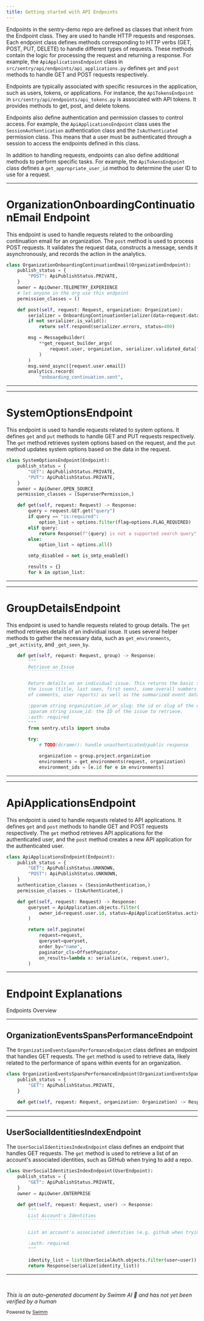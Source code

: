 ```yaml
---
title: Getting started with API Endpoints
---
```

Endpoints in the sentry-demo repo are defined as classes that inherit from the Endpoint class. They are used to handle HTTP requests and responses. Each endpoint class defines methods corresponding to HTTP verbs (GET, POST, PUT, DELETE) to handle different types of requests. These methods contain the logic for processing the request and returning a response. For example, the `ApiApplicationsEndpoint` class in `src/sentry/api/endpoints/api_applications.py` defines `get` and `post` methods to handle GET and POST requests respectively.

Endpoints are typically associated with specific resources in the application, such as users, tokens, or applications. For instance, the `ApiTokensEndpoint` in `src/sentry/api/endpoints/api_tokens.py` is associated with API tokens. It provides methods to get, post, and delete tokens.

Endpoints also define authentication and permission classes to control access. For example, the `ApiApplicationsEndpoint` class uses the `SessionAuthentication` authentication class and the `IsAuthenticated` permission class. This means that a user must be authenticated through a session to access the endpoints defined in this class.

In addition to handling requests, endpoints can also define additional methods to perform specific tasks. For example, the `ApiTokensEndpoint` class defines a `get_appropriate_user_id` method to determine the user ID to use for a request.

<SwmSnippet path="/src/sentry/api/endpoints/organization_onboarding_continuation_email.py" line="43">

---

# OrganizationOnboardingContinuationEmail Endpoint

This endpoint is used to handle requests related to the onboarding continuation email for an organization. The `post` method is used to process POST requests. It validates the request data, constructs a message, sends it asynchronously, and records the action in the analytics.

```python
class OrganizationOnboardingContinuationEmail(OrganizationEndpoint):
    publish_status = {
        "POST": ApiPublishStatus.PRIVATE,
    }
    owner = ApiOwner.TELEMETRY_EXPERIENCE
    # let anyone in the org use this endpoint
    permission_classes = ()

    def post(self, request: Request, organization: Organization):
        serializer = OnboardingContinuationSerializer(data=request.data)
        if not serializer.is_valid():
            return self.respond(serializer.errors, status=400)

        msg = MessageBuilder(
            **get_request_builder_args(
                request.user, organization, serializer.validated_data["platforms"]
            )
        )
        msg.send_async([request.user.email])
        analytics.record(
            "onboarding_continuation.sent",
```

---

</SwmSnippet>

<SwmSnippet path="/src/sentry/api/endpoints/system_options.py" line="26">

---

# SystemOptionsEndpoint

This endpoint is used to handle requests related to system options. It defines `get` and `put` methods to handle GET and PUT requests respectively. The `get` method retrieves system options based on the request, and the `put` method updates system options based on the data in the request.

```python
class SystemOptionsEndpoint(Endpoint):
    publish_status = {
        "GET": ApiPublishStatus.PRIVATE,
        "PUT": ApiPublishStatus.PRIVATE,
    }
    owner = ApiOwner.OPEN_SOURCE
    permission_classes = (SuperuserPermission,)

    def get(self, request: Request) -> Response:
        query = request.GET.get("query")
        if query == "is:required":
            option_list = options.filter(flag=options.FLAG_REQUIRED)
        elif query:
            return Response(f"{query} is not a supported search query", status=400)
        else:
            option_list = options.all()

        smtp_disabled = not is_smtp_enabled()

        results = {}
        for k in option_list:
```

---

</SwmSnippet>

<SwmSnippet path="/src/sentry/api/endpoints/group_details.py" line="130">

---

# GroupDetailsEndpoint

This endpoint is used to handle requests related to group details. The `get` method retrieves details of an individual issue. It uses several helper methods to gather the necessary data, such as `get_environments`, `_get_activity`, and `_get_seen_by`.

``````````````````python
    def get(self, request: Request, group) -> Response:
        """
        Retrieve an Issue
        `````````````````

        Return details on an individual issue. This returns the basic stats for
        the issue (title, last seen, first seen), some overall numbers (number
        of comments, user reports) as well as the summarized event data.

        :pparam string organization_id_or_slug: the id or slug of the organization.
        :pparam string issue_id: the ID of the issue to retrieve.
        :auth: required
        """
        from sentry.utils import snuba

        try:
            # TODO(dcramer): handle unauthenticated/public response

            organization = group.project.organization
            environments = get_environments(request, organization)
            environment_ids = [e.id for e in environments]
``````````````````

---

</SwmSnippet>

<SwmSnippet path="/src/sentry/api/endpoints/api_applications.py" line="14">

---

# ApiApplicationsEndpoint

This endpoint is used to handle requests related to API applications. It defines `get` and `post` methods to handle GET and POST requests respectively. The `get` method retrieves API applications for the authenticated user, and the `post` method creates a new API application for the authenticated user.

```python
class ApiApplicationsEndpoint(Endpoint):
    publish_status = {
        "GET": ApiPublishStatus.UNKNOWN,
        "POST": ApiPublishStatus.UNKNOWN,
    }
    authentication_classes = (SessionAuthentication,)
    permission_classes = (IsAuthenticated,)

    def get(self, request: Request) -> Response:
        queryset = ApiApplication.objects.filter(
            owner_id=request.user.id, status=ApiApplicationStatus.active
        )

        return self.paginate(
            request=request,
            queryset=queryset,
            order_by="name",
            paginator_cls=OffsetPaginator,
            on_results=lambda x: serialize(x, request.user),
        )

```

---

</SwmSnippet>

# Endpoint Explanations

Endpoints Overview

<SwmSnippet path="/src/sentry/api/endpoints/organization_events_spans_performance.py" line="153">

---

## OrganizationEventsSpansPerformanceEndpoint

The `OrganizationEventsSpansPerformanceEndpoint` class defines an endpoint that handles GET requests. The `get` method is used to retrieve data, likely related to the performance of spans within events for an organization.

```python
class OrganizationEventsSpansPerformanceEndpoint(OrganizationEventsSpansEndpointBase):
    publish_status = {
        "GET": ApiPublishStatus.PRIVATE,
    }

    def get(self, request: Request, organization: Organization) -> Response:
```

---

</SwmSnippet>

<SwmSnippet path="/src/sentry/api/endpoints/user_social_identities_index.py" line="13">

---

## UserSocialIdentitiesIndexEndpoint

The `UserSocialIdentitiesIndexEndpoint` class defines an endpoint that handles GET requests. The `get` method is used to retrieve a list of an account's associated identities, such as GitHub when trying to add a repo.

``````````````````````````python
class UserSocialIdentitiesIndexEndpoint(UserEndpoint):
    publish_status = {
        "GET": ApiPublishStatus.PRIVATE,
    }
    owner = ApiOwner.ENTERPRISE

    def get(self, request: Request, user) -> Response:
        """
        List Account's Identities
        `````````````````````````

        List an account's associated identities (e.g. github when trying to add a repo)

        :auth: required
        """

        identity_list = list(UserSocialAuth.objects.filter(user=user))
        return Response(serialize(identity_list))
``````````````````````````

---

</SwmSnippet>

&nbsp;

*This is an auto-generated document by Swimm AI 🌊 and has not yet been verified by a human*

<SwmMeta version="3.0.0" repo-id="Z2l0aHViJTNBJTNBc2VudHJ5LWRlbW8lM0ElM0FTd2ltbS1EZW1v" repo-name="sentry-demo" doc-type="overview"><sup>Powered by [Swimm](/)</sup></SwmMeta>
